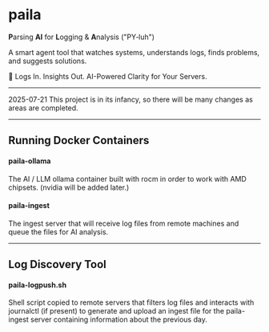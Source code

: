 # paila
 **P**arsing **AI** for **L**ogging & **A**nalysis ("PY‑luh")

A smart agent tool that watches systems, understands logs, finds problems, and suggests solutions.

🧠  Logs In. Insights Out.  AI-Powered Clarity for Your Servers.

---

2025-07-21
This project is in its infancy, so there will be many changes as areas are completed.


---


## Running Docker Containers


#### paila-ollama

The AI / LLM ollama container built with rocm in order to work with AMD chipsets. (nvidia will be added later.)


#### paila-ingest

The ingest server that will receive log files from remote machines and queue the files for AI analysis.


---


## Log Discovery Tool

#### paila-logpush.sh

Shell script copied to remote servers that filters log files and interacts with journalctl (if present) to generate and upload an ingest file for the paila-ingest server containing information about the previous day.







